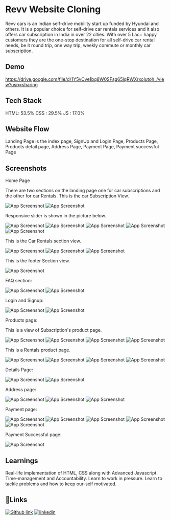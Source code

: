 
# Revv Website Cloning

Revv cars is an Indian self-drive mobility start up funded by Hyundai and others. It is a popular choice for self-drive car rentals services and it also offers car subscription in India in over 22 cities. With over 5 Lac+ happy customers they are the one-stop destination for all self-drive car rental needs, be it round trip, one way trip, weekly commute or monthly car subscription.


## Demo

https://drive.google.com/file/d/1Y5vCve1bq8W0SFsg65lqRWXrxoIutoh_/view?usp=sharing


## Tech Stack
HTML: 53.5% 
CSS : 29.5%
JS : 17.0%


## Website Flow

Landing Page is the index page,
SignUp and Login Page,
Products Page,
Products detail page,
Address Page,
Payment Page,
Payment successful Page










 


## Screenshots
Home Page

There are two sections on the landing page one for car subscriptions and the other for car Rentals. This is the car Subscription View.

![App Screenshot](https://blogger.googleusercontent.com/img/b/R29vZ2xl/AVvXsEhQUlV6fCVtjQJBvc7u9y312usXLh0M8MjtximBoCzOEFDooHW02C-7EN3FFdsVwJF8GUDNESe7i8GmB6an2Ugkr3VMm4OIrZOio6JDYGo6xZfVxb_GUzs-pxMyYtLuECCt4C0aryS0HChzhlQziITQaf5wvMdu38ihWGSvj8ZHadPT0vFvVPafIRh7/w626-h405/2022-06-16.png)
![App Screenshot](https://blogger.googleusercontent.com/img/b/R29vZ2xl/AVvXsEi4iaB8iTmRa4btKs2a1fmKbmSX8dsLe2xzHox95ltg8GYiTHlKmm8APt5etlwD4ylscwGHffoyCxMPhzbpvb2SCM_KroM5a0TP2UbLkQ8DSoZ-sjMFgZNAKlnFYPY-KOciTAbotJFTgFO2flhvFHikx--nOsG66ikeg9LyZLYMyv4xrQeblXywk0nW/w627-h405/2022-06-17%20(7).png)

Responsive slider is shown in the picture below.

![App Screenshot](https://blogger.googleusercontent.com/img/b/R29vZ2xl/AVvXsEixeHffrr72a76YptIMBTilSWAcTFG0BapgsN71zsvA3nl1-Aa3uC6ZZ1mS3GS0PU2YFaVWXfQv9tvr-Mb62Uo63VbFyjXA5qQTTUnqBpQB2b-nXtsDbiAMsJzjlY2pPiUuxkxhngoOJ11neEpDDuFX3LsMeHEd3B-Zq20XH58kJhjLkde8vLllCmi0/w628-h409/2022-06-16%20(1).png)
![App Screenshot](https://blogger.googleusercontent.com/img/b/R29vZ2xl/AVvXsEjn0x49UKu9EnV_480kqxNxWvX3801nAeBOIZB3TwHjn5Oc_lJzdsyCH3abdpBlbylBs9fyk7lYRXQcBOJvr_Tpr9jjHyIxuEjFzqfwEX5wSfc0UwKLcqxdNNSor6CfRgT_9yr8RCKWWK6a1F98bedSZmYkj_Sec63oVKXOZD_K-TXhYtPU-kH-qPcH/w630-h400/2022-06-16%20(2).png)
![App Screenshot](https://blogger.googleusercontent.com/img/b/R29vZ2xl/AVvXsEg5_SXJv34sXKyIwa3S2Rwv4qym6l1DvGJ1IfMx0-uDpxLCXdjpZWYIER8Vsta23MFhq1609MA4A0WdokBjInEw8j4JWX4To-1e8SvPiGd2nAlhLdtKo5UzxoA4bqugqbenot-pO1JfG05wzSsT4pc90rgdY6M31EWAUS3xa3d7eyIlZNR4g84euzkB/w645-h385/2022-06-16%20(3).png)
![App Screenshot](https://blogger.googleusercontent.com/img/b/R29vZ2xl/AVvXsEhLFahnIKe5-_QNqOt0W4TaIwXpFojrzJMdlb5rocmIdC36FgpaEwmXLk9iP1inQ3dczBo6LjNRH7kWyDf3fYrFiYQZAzpO16s4XxBFanQFYAEwr_inFJYekYQkGa_Wq--i3G9QzhIeCeWo0-ADpN5eBLvt_2luRWCf_k2vll7-8lYaGOXTv-j4AORs/w626-h382/2022-06-16%20(4).png)
![App Screenshot](https://blogger.googleusercontent.com/img/b/R29vZ2xl/AVvXsEgq3my3P52hn2zHNjusdUslTCwzuKCZjFk4LG_Pk6MTEMog8CaIuCVx0tmvbeAMrM8aTleABV0UbdylDqglOTXn79O0KeCzDpxqdpNVX0KRdUpCZi5fR8y5ysh0fiM1X_bNjMQdvphv-RvbOQiopKKPjS4WRsrvWBn87CvYRAGV3AmOdBInLmJeyPbK/w628-h385/2022-06-16%20(5).png)

 This is the Car Rentals section view.

![App Screenshot](https://blogger.googleusercontent.com/img/b/R29vZ2xl/AVvXsEjVCWWpAJyEkcyeyfWV3kgga7ax1oowUPY1m2Ob20VgnWpESt_e_w1YtKeZRJVWoukJe8i0AIHLgCda5jUa-7uFPwuK-jSsGEuKdZruZlYuN7rQW3TYyCeage5eXGiCz3D4KvuNDAGzmE68gOCAau35h0rqS3Vix3D6r6wA02anoN6vCpepw3bWRvJf/w629-h402/2022-06-17.png)
![App Screenshot](https://blogger.googleusercontent.com/img/b/R29vZ2xl/AVvXsEiIg751Wvwul0zM3w7IjdEAgE8fsXwAcJQfL4tto7RMreRxLkn4EtuxMaaUfcZSeM7KmOqAE0RBmHheZ9U_n2r8ACU-v4IbS4BY3NRERghgvr0J07OmWimI6EPLhzJoSneDaFyUor8Xzl4ZOv9ScyggaQ8ZFC1RBQzMr5Sc5wBbqIHLXbozW6JUGkx3/w627-h386/2022-06-17%20(5).png)
![App Screenshot](https://blogger.googleusercontent.com/img/b/R29vZ2xl/AVvXsEhf-iJGGAmWYlnbYpc1le8bo6CDcuAfAnG5ESA6buHcMbxSCBy8_FXppcEFek7K_TLvueS_f6RvJpSEti-Cb8xDAyr_OzCIyL4a8meSyzE9Iai9W2dWaC0Ed1WDaAcEauxZ_n6PDxfamjJR2y6E4li2nDGXCdtpzI1Deoi9T33PsExSC5SQEmCdhoPd/w636-h421/2022-06-17%20(6).png)

 This is the footer Section view.

![App Screenshot](https://blogger.googleusercontent.com/img/b/R29vZ2xl/AVvXsEgfET0wFBpnkrynGFqDXcn9LJeR9KOTonxQxgXrhfiJiEfme8J6TowMt1_etolr3XkzDFu_GwSk5G6O828uA7T2ymY3b_jJWwzCQLsfnqVQ5IAcpI9SzSAUm97p0CSrdJEiaLQ0efKPiqeQTbAHx2xNWeO7x9UxYX_rGz_iVdDy-7a0K9Lysr_FwG7u/w606-h372/2022-06-17%20(4).png)

FAQ section:

![App Screenshot](https://blogger.googleusercontent.com/img/b/R29vZ2xl/AVvXsEieCJ9MME3IauLk9ysm-XJp0BnZrOOx_nGFSmWn3PgePy5DuQR6zSsYfxCu7WYMzZzqHbQ6pzxW01lUm5sd_r94xJQNdC44ON4MTzWVajyNgxemoZRtCnZ9WbY5ZgHeRCFtpAOrEo5vGGuyf4n1REzYQjGRkWbzNDfWEHCHsMLBdcaAgOLC9v2MmQG0/w611-h371/2022-06-16%20(24).png)
![App Screenshot](https://blogger.googleusercontent.com/img/b/R29vZ2xl/AVvXsEgCqOyWJ2cbgqD1atrgXVoAFCbZnVQorEMr8HCDoVM_1O_Dmz4Wbbaig_8YD1_mwSOryUUn95BGLpqwo1EyZFIb011KChSxl8rJoCQhWQ9iKs8wU7YqtrGFISHH0Ze5cdK9zpOGHpy0mXdAv10nXwb9wQ_q6oUw7L4njeiw2-7ns9OtygIdXG55fyk9/w618-h367/2022-06-16%20(26).png)

Login and Signup:

![App Screenshot](https://blogger.googleusercontent.com/img/b/R29vZ2xl/AVvXsEjHpEVWLQNelvluGATAGGiJepFnZDFHraBvYxbg9cJ0qZKdmh5kJ5DU-znjOuUx4FkkYUPAv6AIKNFSM3JFOnvUWy3Kv3319WJqy-h7dztE_Mh2Gaj3LwaHM6cbMxMhvRoPVkuz2CfZLGva-SfP3KBqVu6_6EZhDn_FYdbXs91iBdZm9El2WvtPMthM/w615-h358/2022-06-16%20(7).png)
![App Screenshot](https://blogger.googleusercontent.com/img/b/R29vZ2xl/AVvXsEjv_OK3r9WPV5lr9gSQ6H_VBnIKE1CoKu_2o06zmC4gU9TLyR1zpQkgCIFdSql_YS3yXxS_kiXZ1BdOxWPBMAkTIT7XvILta8G_V9xHi_R9VjYUZdrP2ja70JEwbDtoVRbQO0aEfqK49v_YqqKHyxQjghehfTheY6zp_qfQNNXO2IcwQQe-fO9R1kRO/w590-h380/2022-06-16%20(8).png)

Products page:

This is a view of Subscription's product page.

![App Screenshot](https://blogger.googleusercontent.com/img/b/R29vZ2xl/AVvXsEgWjEsmwPMxT1TEiktOA5hsjsVuOfWWTrSBo5vGulHniYcKpNhY3byIio6jiUGHtPFC9713Ojzq7THHc6GMGcFqL7pHTj10VfDMGJiI37yITJmUkdqZdflVwXI--lY7x8Zd0NlQx4cXyQI_qdQKS_bff5IGfnOrQyVT1r3bAVIfmrMezdd0bmKpNtem/w583-h379/2022-06-16%20(9).png)
![App Screenshot](https://blogger.googleusercontent.com/img/b/R29vZ2xl/AVvXsEgG2ZJTw8VXyGDWCW9iOFv0DfIuODNGgVCV2hI7D0hGfDVH-6WkfX2gGeg3cud8fv0Zha_iSdOJaRa-JqLqJ0-t3_XGrRFktyJftkdtD27sIQl1sghKYLyFHg6Mqt2fLslDqUMDrmtB5X0tqjX33-Y2F7gjTQ4_5PS7rrVtLMgktEoQdRaFZGC1YrFL/w612-h373/2022-06-16%20(11).png)
![App Screenshot](https://blogger.googleusercontent.com/img/b/R29vZ2xl/AVvXsEhF-otoJuDaD6JPsrLICKL3lw9sBBphE0v-RBjKpQvtM__QS4bg48RGF-gscJaDmFgYfVi3u6d_pZV_N8AHD8je4ZmlAuFEmoKSbsSsCKReLx7lZJPeBvo2Zg6sVuil4Zm_9KQcFwg_VV5DbG0ZQ_i5g4Coh882UcopGk29zWT8YQ_v89NBOLGKCHdq/w618-h378/2022-06-16%20(12).png)
![App Screenshot](https://blogger.googleusercontent.com/img/b/R29vZ2xl/AVvXsEjBiDKwvfQ7Yk60hQEu8Ohg6hNkA0PKIj-_1Z284hWbq1SrQtXnFSYSwzkTa03b5U2xj5osi0_cdQ4U19mnbl-MmsRyEzJr-YCbV7-xadivcALRtR6yqUX7h1TVJIfCPz4GDAWHw5GibMfSR47eqsx8Ftl3iHEeeTixnoZBdrIEAe23MfYBe-CitW-3/w615-h401/2022-06-16%20(13).png)

This is a Rentals product page.

![App Screenshot](https://blogger.googleusercontent.com/img/b/R29vZ2xl/AVvXsEjcfhlIShXANNa89gR7I_NbJwO_U-HtgqqnqSgVXlEPJG-CPLT5gbJ_6L-zllgR2Jj-MWNzfVudi8UcUjvZDnmExQpDq_PQ_hzKm1oAym5o5DKngMnxC_m7BPiOPabaTGYV1LSA9nncdxzWRN-3yhd9KI0HrlOeovl30_2v37gh84NOCWyO94Pg89y5/w609-h374/2022-06-17%20(8).png)
![App Screenshot](https://blogger.googleusercontent.com/img/b/R29vZ2xl/AVvXsEiwDaD791N5xb9gWZFDzU0nnm3EWF20DRFO8FxK2cylXBVljnQFNuwFOOVvfLkD25HUpQiZgw7AwZVbTj2RgRENTCXv1RfB85TUcVBkKXAYybIGltdcHomfa9OhiruwfUCe7tyXfe1ecoFtyCGHzaaLY4no8FmzBKTC9FTJj765_hagRNHyd4hRgxWx/w610-h343/2022-06-17%20(9).png)
![App Screenshot](https://blogger.googleusercontent.com/img/b/R29vZ2xl/AVvXsEj3ceYp6fQSVaQ8tvB2ztlJmaUn56kqhK26PnGYrys7RyfE8IQ4EIisEoiwBuSvCdyul-_yk-Ap8U9JYlnonowwGjxVPwN6S9tNBAHcExqqKkmlPu1qHsqvAkkNt3v7jO34YJO0ko0D-MPxxq9A9-dfyEa2PR-wgoOJYA8HG-WH9Zum8LuLmgpUY3o-/w621-h375/2022-06-17%20(10).png)
![App Screenshot](https://blogger.googleusercontent.com/img/b/R29vZ2xl/AVvXsEgiZkPWCctHnckxkapgBrWjjImzs1ZjGF-_vp8Xrqm51Al8oNAC2HV6l3c5HCjfPEtHdVJCo0iuJDpKFDBj5YjedtcsUYbykd5XThUmh2bE5aztS0KAwtyf845MVdoLEdNdjXYNk6ldPJbqq7llp4--5CMmciJqGB6dSIsDkLcuqHinB1MNzcZAZWad/w633-h382/2022-06-17%20(11).png)

Details Page:

![App Screenshot](https://blogger.googleusercontent.com/img/b/R29vZ2xl/AVvXsEgUMe3-9ibTDdCpnbZngcrU-mZOSClpT0fsLK7upev4zDY4pAhq1g3t4ZpHclde0Xxow4iHzffgcVWbgdxSTDOStVTxNkckUaV_8RUR2YKTiUFF57br_MN4X477HapwERb_y7KJAV01OtzA9b0O2XJhk6gA537zizl2OYOATQpfMBT0vS-FtWGdYQI9/w605-h383/2022-06-16%20(14).png)
![App Screenshot](https://blogger.googleusercontent.com/img/b/R29vZ2xl/AVvXsEgS9gsg631qwefsXkGYp3RJ_PveGvfLwI1sigQp1a0UU4WEwoHDxkgoKggu7Zjzd60sXL73slnhIwQYhtZ4wc6nzHZ9pD3cnRlpUSriOb1WAg4Wt5Qz1mE1ZYAf8m25DhE5uC8JFoft0_chxbr77hkFMijWSJVaBejlEKIS3qxsJ4YPP-Nu8IDeBmqD/w614-h382/2022-06-16%20(15).png)

Address page:

![App Screenshot](https://blogger.googleusercontent.com/img/b/R29vZ2xl/AVvXsEhXqfQgGRVZLqYiU57o2QQZOTexomo96HZSPXnlthchjJs_HxHwrJkdQXaMde6Exa41i0jq2AUlz6RL8ZpoLQdPlpF_TpjRf5aHdzTG2_QiTG4kKqk9t4O22lD5H9lUdq0gRQurCnDU7AaTFTvD3zwquiF37DWnNZRkFjkN8evNa2pvacKXFbGfQD3t/w631-h398/2022-06-16%20(16).png)
![App Screenshot](https://blogger.googleusercontent.com/img/b/R29vZ2xl/AVvXsEhOJTpoalD6EAwGqneUbsU08eEdKyZ675dT6z82ABzZKst8HZGOwGxAhJ5RrJvQ6QAmclubHuXKPywuXhK2NX9sWMF5T3Kv0bh9yUYyJXKTQ08TleF8JjNnNIN-V87J5mefKOVKbyzH_cAbWZDecgIaQY0tGrniY7jPLlv-sGFECClAjdyKd4umTeku/w619-h355/2022-06-16%20(17).png)
![App Screenshot](https://blogger.googleusercontent.com/img/b/R29vZ2xl/AVvXsEj8JccS3deTPPvcTuVOnQjUJNE28KRFPQ6M2zEZlRhQJ5Tkd54-yQssB8G3kmMZssc4htqT3CoadkxYwnHvOdC6Y48bf5qgUV0y4zWGavrM6Gmhwrgw0wJ-0VPAiCDyk9k5OHA0PcEV5Vtg7lv_VIKus_NKYqNLYRuYBLImeEa9ftwCEMxG-LRoZbNc/w629-h382/2022-06-16%20(18).png)

Payment page: 

![App Screenshot](https://blogger.googleusercontent.com/img/b/R29vZ2xl/AVvXsEjA_x9AI-WHICJOdk9S5N7ke5bJyCY8ygjRCrZYMk-yIc76NX8E0lxzA5vjQn3FKqNXaJ45F47LWyV8OuPH1M3Kjacy8z8UA0J_9S3A_0vl5BAldvxM3hM4By5iqWvC00VXzw34btnhymbeb7QxLDoBSZRO-ADj3k482jT0WMfT_y4GsDqC8kYE6dWz/w611-h403/2022-06-16%20(20).png)
![App Screenshot](https://blogger.googleusercontent.com/img/b/R29vZ2xl/AVvXsEjbcFuooGBSvzszc_KpLqg49IeeznRR0JmSrKIgPbONXeknk3ifhzXMr1w28G4rZVlY_ytcqKFf_fl24JTrOmd64Oq5P-7hTSu9ZmPALciHCQ2DAxjvCSkUaE6OQYaF2jDBOMmorb5nMiUvlqBbx7Mt1lDX5-pXC8QrVinFm7Q-UjRgM2aqllU5d1yd/w629-h354/2022-06-16%20(21).png)
![App Screenshot](https://blogger.googleusercontent.com/img/b/R29vZ2xl/AVvXsEg3WfvuZZFmanO4YeLsmxMhlOAAFHQOgXHi9U5JK1AS4IVpIxNhk-sz8pO1ubca6L3NHs_PYr2r77W3BTBmx6fDYM9bczX7M0mCrz89z-jMR31btS6w5adw8wj4A4rJ2EPoeYYc8Vwt53zEg-6Wq6LQDeNe3MpXfsP83LTqT2RZpbFilFcEkvKQapGt/w628-h397/2022-06-16%20(22).png)
![App Screenshot](https://blogger.googleusercontent.com/img/b/R29vZ2xl/AVvXsEhrSz8JrOIrc7tJJOhaV_7DWXFv5JGb8naQ5kUtWGaXGoixbav3o1E1v078-fUCx3aHEPiCZja-4j2jOov4GSv6oZP9JM4mUKr6jkcHCn7eTO2MA7zemt7Q75ym1iLxM3SozGirx2vCBuvOotJG76zUVZz69RBFZXi-L1N1pd8qNdz7TeAwB2jrhm5u/w636-h392/2022-06-17%20(13).png)
![App Screenshot](https://blogger.googleusercontent.com/img/b/R29vZ2xl/AVvXsEjKHDuyTAET5iJAgltdSadCAH7kXzD67-BdoO8NhWW_HxbrNRQWggEMDi6LpSkqkV5YedhjbEM0bkvXjvLeNsDsEp92poFHueNtqj9N2U-HoD00HzdIV6WYZRP0OBNOtjkueoVISmrapQTTj2R--_sATb05z8UvcST4C8N3u6m82N9OoplDiFuQzw2G/w623-h416/2022-06-17%20(14).png)

Payment Successful page:

![App Screenshot](https://blogger.googleusercontent.com/img/b/R29vZ2xl/AVvXsEjEn7eIhmO8EJgkzDNsosZGmil64SPfhUma7nsVTkI5mR0guCzFQSCOhetCnxcGYca3iaJETIRSaIIah1hRucVgZJVNhC_GOQ8pb34PCBI-RvE0kKM0Xu3Ob6C3fnNh90JdSyrEEGuXcG9ZxCx4jyGGLTlbHVbBrRpZZvhJR7f1_a74_Ggc0iLvFHTh/w633-h406/2022-06-16%20(23).png)
## Learnings

Real-life implementation of HTML, CSS along with Advanced Javascript.
Time-management and Accountability.
Learn to work in pressure.
Learn to tackle problems and how to keep our-self motivated.




## 🔗Links 
[![Github link](https://img.shields.io/badge/my_portfolio-000?style=for-the-badge&logo=ko-fi&logoColor=white)](https://github.com/rohiniee0028)
[![linkedin](https://img.shields.io/badge/linkedin-0A66C2?style=for-the-badge&logo=linkedin&logoColor=white)](https://www.linkedin.com/in/rohini-kushwaha-735b9322b/)


